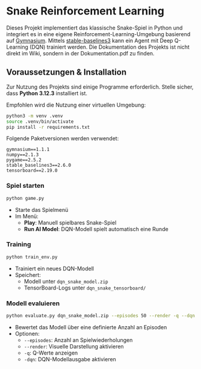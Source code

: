 # Snake Reinforcement Learning

Dieses Projekt implementiert das klassische Snake-Spiel in Python und integriert es in eine eigene Reinforcement-Learning-Umgebung basierend auf [Gymnasium](https://github.com/Farama-Foundation/Gymnasium). Mittels [stable-baselines3](https://github.com/DLR-RM/stable-baselines3) kann ein Agent mit Deep Q-Learning (DQN) trainiert werden. Die Dokumentation des Projekts ist nicht direkt im Wiki, sondern in der Dokumentation.pdf zu finden.

## Voraussetzungen & Installation

Zur Nutzung des Projekts sind einige Programme erforderlich. Stelle sicher, dass **Python 3.12.3** installiert ist.

Empfohlen wird die Nutzung einer virtuellen Umgebung:

```bash
python3 -m venv .venv
source .venv/bin/activate
pip install -r requirements.txt
```
Folgende Paketversionen werden verwendet:

```
gymnasium==1.1.1
numpy==2.1.3
pygame==2.5.2
stable_baselines3==2.6.0
tensorboard==2.19.0
```

### Spiel starten

```bash
python game.py
```

- Starte das  Spielmenü
- Im Menü:
  - **Play**: Manuell spielbares Snake-Spiel
  - **Run AI Model**: DQN-Modell spielt automatisch eine Runde

### Training

```bash
python train_env.py
```

- Trainiert ein neues DQN-Modell
- Speichert:
  - Modell unter `dqn_snake_model.zip`
  - TensorBoard-Logs unter `dqn_snake_tensorboard/`



### Modell evaluieren

```bash
python evaluate.py dqn_snake_model.zip --episodes 50 --render -q --dqn
```

- Bewertet das Modell über eine definierte Anzahl an Episoden
- Optionen:
  - `--episodes`: Anzahl an Spielwiederholungen
  - `--render`: Visuelle Darstellung aktivieren
  - `-q`: Q-Werte anzeigen
  - `-dqn`: DQN-Modellausgabe aktivieren


